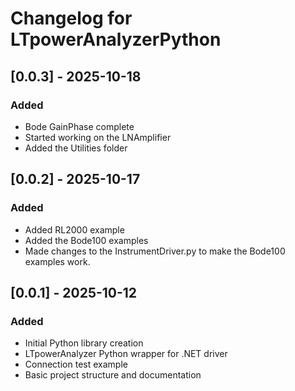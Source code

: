 # Changelog for LTpowerAnalyzerPython

## [0.0.3] - 2025-10-18
### Added
- Bode GainPhase complete
- Started working on the LNAmplifier
- Added the Utilities folder

## [0.0.2] - 2025-10-17
### Added
- Added RL2000 example
- Added the Bode100 examples
- Made changes to the InstrumentDriver.py to make the Bode100 examples work.

## [0.0.1] - 2025-10-12
### Added
- Initial Python library creation
- LTpowerAnalyzer Python wrapper for .NET driver
- Connection test example
- Basic project structure and documentation
